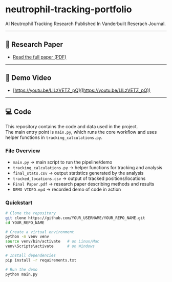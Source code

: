 # neutrophil-tracking-portfolio

AI Neutrophil Tracking Research Published In Vanderbuilt Reserach Journal.

---

## 📄 Research Paper
- [Read the full paper (PDF)](Final%20Paper.pdf)

---

## 🎥 Demo Video
- [https://youtu.be/LlLzVETZ_pQ]((https://youtu.be/LlLzVETZ_pQ))  

---

## 💻 Code

This repository contains the code and data used in the project.  
The main entry point is `main.py`, which runs the core workflow and uses helper functions in `tracking_calculations.py`.

### File Overview
- `main.py` → main script to run the pipeline/demo  
- `tracking_calculations.py` → helper functions for tracking and analysis  
- `final_stats.csv` → output statistics generated by the analysis  
- `tracked_locations.csv` → output of tracked positions/locations  
- `Final Paper.pdf` → research paper describing methods and results  
- `DEMO VIDEO.mp4` → recorded demo of code in action  

### Quickstart
```bash
# Clone the repository
git clone https://github.com/YOUR_USERNAME/YOUR_REPO_NAME.git
cd YOUR_REPO_NAME

# Create a virtual environment
python -m venv venv
source venv/bin/activate   # on Linux/Mac
venv\Scripts\activate      # on Windows

# Install dependencies
pip install -r requirements.txt

# Run the demo
python main.py
